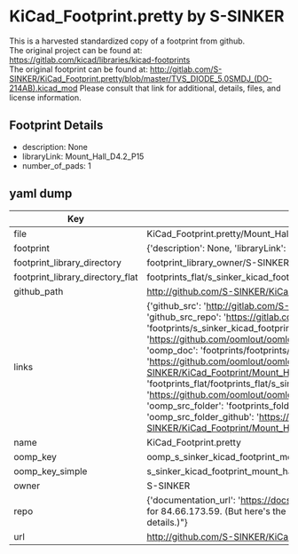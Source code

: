 # KiCad_Footprint.pretty by S-SINKER  
This is a harvested standardized copy of a footprint from github.  
The original project can be found at:  
https://gitlab.com/kicad/libraries/kicad-footprints  
The original footprint can be found at:
http://gitlab.com/S-SINKER/KiCad_Footprint.pretty/blob/master/TVS_DIODE_5.0SMDJ_(DO-214AB).kicad_mod
Please consult that link for additional, details, files, and license information.  
## Footprint Details
* description: None  
* libraryLink: Mount_Hall_D4.2_P15  
* number_of_pads: 1  
## yaml dump  
| Key | Value |  
| --- | --- |  
| file | KiCad_Footprint.pretty/Mount_Hall_D4.2_P15.kicad_mod |  
| footprint | {'description': None, 'libraryLink': 'Mount_Hall_D4.2_P15', 'number_of_pads': 1} |  
| footprint_library_directory | footprint_library_owner/S-SINKER_KiCad_Footprint.pretty |  
| footprint_library_directory_flat | footprints_flat/s_sinker_kicad_footprint_mount_hall_d4_2_p15/working |  
| github_path | http://github.com/S-SINKER/KiCad_Footprint.pretty/blob/master/Mount_Hall_D4.2_P15.kicad_mod |  
| links | {'github_src': 'http://gitlab.com/S-SINKER/KiCad_Footprint.pretty/blob/master/TVS_DIODE_5.0SMDJ_(DO-214AB).kicad_mod', 'github_src_repo': 'https://gitlab.com/kicad/libraries/kicad-footprints', 'oomp_bot': 'footprints/s_sinker_kicad_footprint_mount_hall_d4_2_p15/working', 'oomp_bot_github': 'https://github.com/oomlout/oomlout_oomp_footprint_bot/tree/main/footprints/s_sinker_kicad_footprint_mount_hall_d4_2_p15/working', 'oomp_doc': 'footprints/footprints/S-SINKER/KiCad_Footprint/Mount_Hall_D4.2_P15/working/', 'oomp_doc_github': 'https://github.com/oomlout/oomlout_oomp_footprint_doc/tree/main/footprints/footprints/S-SINKER/KiCad_Footprint/Mount_Hall_D4.2_P15/working', 'oomp_src_flat': 'footprints_flat/footprints_flat/s_sinker_kicad_footprint_mount_hall_d4_2_p15/working', 'oomp_src_flat_github': 'https://github.com/oomlout/oomlout_oomp_footprint_src/tree/main/footprints_flat/s_sinker_kicad_footprint_mount_hall_d4_2_p15/working', 'oomp_src_folder': 'footprints_folder/footprints_folder/S-SINKER/KiCad_Footprint/Mount_Hall_D4.2_P15/working', 'oomp_src_folder_github': 'https://github.com/oomlout/oomlout_oomp_footprint_src/tree/main/footprints_folder/S-SINKER/KiCad_Footprint/Mount_Hall_D4.2_P15/working'} |  
| name | KiCad_Footprint.pretty |  
| oomp_key | oomp_s_sinker_kicad_footprint_mount_hall_d4_2_p15 |  
| oomp_key_simple | s_sinker_kicad_footprint_mount_hall_d4_2_p15 |  
| owner | S-SINKER |  
| repo | {'documentation_url': 'https://docs.github.com/rest/overview/resources-in-the-rest-api#rate-limiting', 'message': "API rate limit exceeded for 84.66.173.59. (But here's the good news: Authenticated requests get a higher rate limit. Check out the documentation for more details.)"} |  
| url | http://github.com/S-SINKER/KiCad_Footprint.pretty |  


